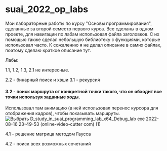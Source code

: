 # suai_2022_op_labs
Мои лабораторные работы по курсу "Основы программирования", сделанные за второй семестр первого курса.
Все сделаны в одном проекте, для навигации по лабам использовал файла заголовков. С их помощью также сделал небольшую библиотеку с функциями, которые использовал часто.
К сожалению я не делал описание в самих файлах, поэтому сделаю краткое описание тут.

Лабы:

1.1, 1.2, 1.3, 2.1 не интересные.

2.2 - бинарный поиск и хэши
3.1 - рекурсия
#### 3.2 - поиск маршрута от конкретной точки такого, что он обходит все точки используя заданные ходы.
Использовал там анимацию (в ней использовал перенос курсора для отображения кадров), чтобы показывать маршруты.
![Выбрать D_study_in_suai_programming_lab_x64_Debug_lab exe 2022-08-16 23-49-53 (online-video-cutter com) (1)](https://user-images.githubusercontent.com/59875675/184939067-5f7e99c1-4f73-4f03-b2f3-20803b38ce0e.gif)

4.1 - решение матрица методом Гаусса

4.2 - поиск всех возможных сочетаний

